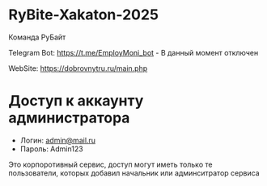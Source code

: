 # RyBite-Xakaton-2025
Команда РуБайт

Telegram Bot: https://t.me/EmployMoni_bot - В данный момент отключен

WebSite: https://dobrovnytru.ru/main.php

# Доступ к аккаунту администратора
- Логин: admin@mail.ru
- Пароль: Admin123

Это корпоротивный сервис, доступ могут иметь только те пользователи, которых добавил начальник или админситратор сервиса
